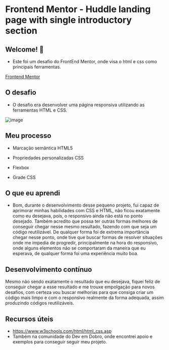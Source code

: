 # Frontend Mentor - Huddle landing page with single introductory section

## Welcome! 👋

- Este foi um desafio do FrontEnd Mentor, onde visa o html e css como principais ferramentas.

[Frontend Mentor](https://www.frontendmentor.io)

## O desafio

- O desafio era desenvolver uma página responsiva utilizando as ferramentas HTML e CSS.

![image](https://github.com/user-attachments/assets/18d9eb2f-9ca2-4fab-a73d-758eb695b7b8)

## Meu processo

- Marcação semântica HTML5

- Propriedades personalizadas CSS

- Flexbox

- Grade CSS

## O que eu aprendi

- Bom, durante o desenvolvimento desse pequeno projeto, fui capaz de aprimorar minhas habilidades com CSS e HTML, não ficou exatamente
como eu desejava, pois, o responsivo ainda não está no ponto desejado. Também acredito que possa ter outras formas melhores de conseguir
chegar nesse mesmo resultado, fazendo com que seja um código reutilizável. De qualquer forma foi de extrema importância chegar nesse 
ponto, onde tive que buscar formas de resolver situações onde me impedia de progredir, principalmente na hora do responsivo, onde alguns elementos
não se comportaram da maneira que eu esperava, de qualquer forma foi uma experiência muito boa.

## Desenvolvimento contínuo

Mesmo não sendo exatamente o resultado que eu desejava, fiquei feliz de conseguir chegar a esse resultado e me trouxe empolgação para novos desafios,
com certeza vou buscar melhorias para que consiga criar um código mais limpo e com o responsivo realmente da forma 
adequada, assim produzindo códigos reutilizáveis.

## Recursos úteis

- https://www.w3schools.com/html/html_css.asp 
- Também na comunidade do Dev em Dobro, onde encontrei apoio e exemplos para conseguir seguir meu projeto.



